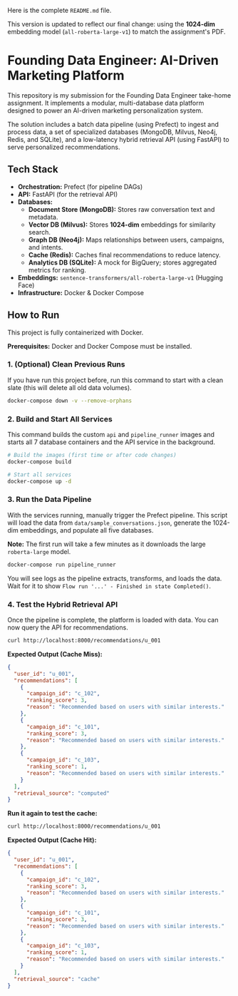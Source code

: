Here is the complete `README.md` file.

This version is updated to reflect our final change: using the **1024-dim** embedding model (`all-roberta-large-v1`) to match the assignment's PDF.


# Founding Data Engineer: AI-Driven Marketing Platform

This repository is my submission for the Founding Data Engineer take-home assignment. It implements a modular, multi-database data platform designed to power an AI-driven marketing personalization system.

The solution includes a batch data pipeline (using Prefect) to ingest and process data, a set of specialized databases (MongoDB, Milvus, Neo4j, Redis, and SQLite), and a low-latency hybrid retrieval API (using FastAPI) to serve personalized recommendations.

## Tech Stack

* **Orchestration:** Prefect (for pipeline DAGs)
* **API:** FastAPI (for the retrieval API)
* **Databases:**
    * **Document Store (MongoDB):** Stores raw conversation text and metadata.
    * **Vector DB (Milvus):** Stores **1024-dim** embeddings for similarity search.
    * **Graph DB (Neo4j):** Maps relationships between users, campaigns, and intents.
    * **Cache (Redis):** Caches final recommendations to reduce latency.
    * **Analytics DB (SQLite):** A mock for BigQuery; stores aggregated metrics for ranking.
* **Embeddings:** `sentence-transformers/all-roberta-large-v1` (Hugging Face)
* **Infrastructure:** Docker & Docker Compose

## How to Run

This project is fully containerized with Docker.

**Prerequisites:** Docker and Docker Compose must be installed.

### 1. (Optional) Clean Previous Runs

If you have run this project before, run this command to start with a clean slate (this will delete all old data volumes).

```bash
docker-compose down -v --remove-orphans
````

### 2\. Build and Start All Services

This command builds the custom `api` and `pipeline_runner` images and starts all 7 database containers and the API service in the background.

```bash
# Build the images (first time or after code changes)
docker-compose build

# Start all services
docker-compose up -d
```

### 3\. Run the Data Pipeline

With the services running, manually trigger the Prefect pipeline. This script will load the data from `data/sample_conversations.json`, generate the 1024-dim embeddings, and populate all five databases.

**Note:** The first run will take a few minutes as it downloads the large `roberta-large` model.

```bash
docker-compose run pipeline_runner
```

You will see logs as the pipeline extracts, transforms, and loads the data. Wait for it to show `Flow run '...' - Finished in state Completed()`.

### 4\. Test the Hybrid Retrieval API

Once the pipeline is complete, the platform is loaded with data. You can now query the API for recommendations.

```bash
curl http://localhost:8000/recommendations/u_001
```

**Expected Output (Cache Miss):**

```json
{
  "user_id": "u_001",
  "recommendations": [
    {
      "campaign_id": "c_102",
      "ranking_score": 3,
      "reason": "Recommended based on users with similar interests."
    },
    {
      "campaign_id": "c_101",
      "ranking_score": 3,
      "reason": "Recommended based on users with similar interests."
    },
    {
      "campaign_id": "c_103",
      "ranking_score": 1,
      "reason": "Recommended based on users with similar interests."
    }
  ],
  "retrieval_source": "computed"
}
```

**Run it again to test the cache:**

```bash
curl http://localhost:8000/recommendations/u_001
```

**Expected Output (Cache Hit):**

```json
{
  "user_id": "u_001",
  "recommendations": [
    {
      "campaign_id": "c_102",
      "ranking_score": 3,
      "reason": "Recommended based on users with similar interests."
    },
    {
      "campaign_id": "c_101",
      "ranking_score": 3,
      "reason": "Recommended based on users with similar interests."
    },
    {
      "campaign_id": "c_103",
      "ranking_score": 1,
      "reason": "Recommended based on users with similar interests."
    }
  ],
  "retrieval_source": "cache"
}
```
